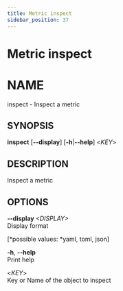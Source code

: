 ```yaml
---
title: Metric inspect
sidebar_position: 37
---
```


# Metric inspect

# NAME

inspect - Inspect a metric

## SYNOPSIS

**inspect** \[**--display**\] \[**-h**\|**--help**\] \<*KEY*\>

## DESCRIPTION

Inspect a metric

## OPTIONS

**--display** *\<DISPLAY\>*  
Display format  

  
\[*possible values: *yaml, toml, json\]

**-h**, **--help**  
Print help

\<*KEY*\>  
Key or Name of the object to inspect
